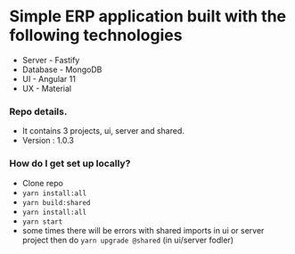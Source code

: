 # Simple ERP application built with the following technologies #

* Server - Fastify
* Database - MongoDB
* UI - Angular 11
* UX - Material

### Repo details.
* It contains 3 projects, ui, server and shared.
* Version : 1.0.3

### How do I get set up locally? ###

* Clone repo 
* `yarn install:all`
* `yarn build:shared`
* `yarn install:all`
* `yarn start`
* some times there will be errors with shared imports in ui or server project then do `yarn upgrade @shared` (in ui/server fodler)

<!-- Reverting the commit. -->
